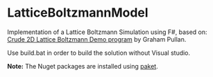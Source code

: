 # LatticeBoltzmannModel
Implementation of a Lattice Boltzmann Simulation using F#, based on:
[Crude 2D Lattice Boltzmann Demo program](http://www.many-core.group.cam.ac.uk/projects/LBdemo.shtml) by Graham Pullan.

Use build.bat in order to build the solution without Visual studio. 

**Note:** 
The Nuget packages are installed using [paket](https://github.com/fsprojects/Paket).